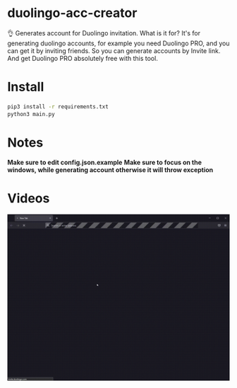 # duolingo-acc-creator
👌 Generates account for Duolingo invitation.
What is it for? It's for generating duolingo accounts, for example you need Duolingo PRO, and you can get it by inviting friends. So you can generate accounts by Invite link. And get Duolingo PRO absolutely free with this tool.
# Install
```bash
pip3 install -r requirements.txt
python3 main.py
```
# Notes
**Make sure to edit config.json.example**
**Make sure to focus on the windows, while generating account otherwise it will throw exception**

# Videos
![GIF](gif.gif)
